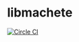 libmachete
==========

[![Circle CI](https://circleci.com/gh/docker/libmachete.png?style=shield&circle-token=50d2063f283f98b7d94746416c979af3102275b5)](https://circleci.com/gh/docker/libmachete)
